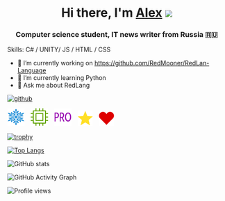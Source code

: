 <h1 align="center">Hi there, I'm <a href="https://daniilshat.ru/" target="_blank">Alex</a> 
<img src="https://github.com/blackcater/blackcater/raw/main/images/Hi.gif" height="32"/></h1>
<h3 align="center">Computer science student, IT news writer from Russia 🇷🇺</h3>


Skills: C# / UNITY/ JS / HTML / CSS 

- 🔭 I’m currently working on https://github.com/RedMooner/RedLan-Language 
- 🌱 I’m currently learning Python 
- 💬 Ask me about RedLang 


[<img src='https://cdn.jsdelivr.net/npm/simple-icons@3.0.1/icons/github.svg' alt='github' height='40'>](https://github.com/RedMooner)  

<a href='https://archiveprogram.github.com/'><img src='https://raw.githubusercontent.com/acervenky/animated-github-badges/master/assets/acbadge.gif' width='40' height='40'></a> <a href='https://docs.github.com/en/developers'><img src='https://raw.githubusercontent.com/acervenky/animated-github-badges/master/assets/devbadge.gif' width='40' height='40'></a> <a href='https://github.com/pricing'><img src='https://raw.githubusercontent.com/acervenky/animated-github-badges/master/assets/pro.gif' width='40' height='40'></a> <a href='https://stars.github.com/'><img src='https://raw.githubusercontent.com/acervenky/animated-github-badges/master/assets/starbadge.gif' width='35' height='35'></a> <a href='https://docs.github.com/en/github/supporting-the-open-source-community-with-github-sponsors'><img src='https://raw.githubusercontent.com/acervenky/animated-github-badges/master/assets/sponsorbadge.gif' width='35' height='35'></a> 

[![trophy](https://github-profile-trophy.vercel.app/?username=RedMooner)](https://github.com/ryo-ma/github-profile-trophy)

[![Top Langs](https://github-readme-stats.vercel.app/api/top-langs/?username=RedMooner)](https://github.com/anuraghazra/github-readme-stats)

![GitHub stats](https://github-readme-stats.vercel.app/api?username=RedMooner&show_icons=true&count_private=true)  

![GitHub Activity Graph](https://activity-graph.herokuapp.com/graph?username=RedMooner)  

![Profile views](https://gpvc.arturio.dev/RedMooner)  
